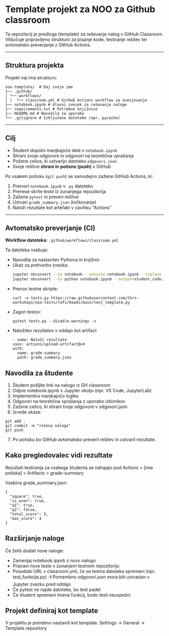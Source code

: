 # Template projekt za NOO za Github classroom

Ta repozitorij je predloga (template) za reševanje nalog v GitHub Classroom. Vključuje pripravljeno strukturo za pisanje kode, testiranje rešitev ter avtomatsko preverjanje z GitHub Actions.

---

## Struktura projekta
Projekt naj ima strukturo:
```
noo-template/  # Daj svoje ime
├── .github/
│ └── workflows/
│ |  └── classroom.yml # GitHub Actions workflow za ocenjevanje
├── notebook.ipynb # Glavni zvezek za reševanje naloge
├── requirements.txt # Potrebne knjižnice
├── README.md # Navodila za uporabo
└── .gitignore # Izključene datoteke (npr. pycache)
```

---

## Cilj

- Študent dopolni manjkajoče dele v `notebook.ipynb`
- Shrani svoje odgovore in odgovori na teoretična vprašanja
- Požene celice, ki ustvarijo datoteko `odgovori.json`
- Svoje rešitve **shrani in potisne (push)** v GitHub

Po vsakem potisku (`git push`) se samodejno zažene GitHub Actions, ki:
1. Pretvori `notebook.ipynb` v `.py` datoteko
2. Prenese skrite teste iz zunanjega repozitorija
3. Zažene `pytest` in preveri rešitve
4. Ustvari `grade_summary.json` (točkovanje)
5. Naloži rezultate kot artefakt v zavihku "Actions"

---

## Avtomatsko preverjanje (CI)

**Workflow datoteka:** `.github/workflows/classroom.yml`

Ta datoteka vsebuje:
- Navodila za nastavitev Pythona in knjižnic
- Ukaz za pretvorbo zvezka:
  ```bash
  jupyter nbconvert --to notebook --execute notebook.ipynb --inplace
  jupyter nbconvert --to python notebook.ipynb --output=student_code.py
- Prenos testne skripte:
  ```
  curl -o tests.py https://raw.githubusercontent.com/lhrs-workshops/noo-tests/refs/heads/main/test_template.py
  ```
- Zagon testov:
  ```
  pytest tests.py --disable-warnings -v
  ```
- Naložitev rezultatov v oddajo kot artifact
  ```
  - name: Naloži rezultate
  uses: actions/upload-artifact@v4
  with:
    name: grade-summary
    path: grade_summary.json
  ```

## Navodila za študente
1. Študent pošljite link na nalogo iz GH classroom
2. Odpre notebook.ipynb v Jupyter okolju (npr. VS Code, JupyterLab)
3. Implementira manjkajočo logiko
4. Odgovori na teoretična vprašanja z uporabo izbirnikov
5. Zažene celico, ki shrani tvoje odgovore v odgovori.json
6. Izvede ukaze:
```
git add .
git commit -m "rešena naloga"
git push
```
7. Po potisku bo GitHub avtomatsko preveril rešitev in ustvaril rezultate.

## Kako pregledovalec vidi rezultate
Rezultati testiranja za vsakega študenta se nahajajo pod Actions > [ime potiska] > Artifacts > grade-summary

Vsebina grade_summary.json:
```
{
  "square": true,
  "is_even": true,
  "q1": true,
  "q2": false,
  "total_score": 3,
  "max_score": 4
}
```

## Razširjanje naloge
Če želiš dodati nove naloge:
 - Zamenjaj notebook.ipynb z novo nalogo
 - Pripravi nove teste v zunanjem testnem repozitoriju
 - Posodobi URL v classroom.yml, če se testna datoteka spremeni (npr. test_funkcije.py)
 -❗ Pomembno odgovori.json mora biti ustvarjen v Jupyter zvezku pred oddajo
 - Če pytest ne najde datoteke, bo test padel
 - Če študent spremeni imena funkcij, bodo testi neuspešni


## Projekt definiraj kot template
V projektu je potrebno nastaviti kot template. Settings -> General -> Template repository
